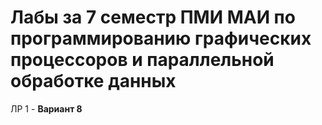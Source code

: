 # Лабы за 7 семестр ПМИ МАИ по программированию графических процессоров и параллельной обработке данных

ЛР 1 - **Вариант 8**